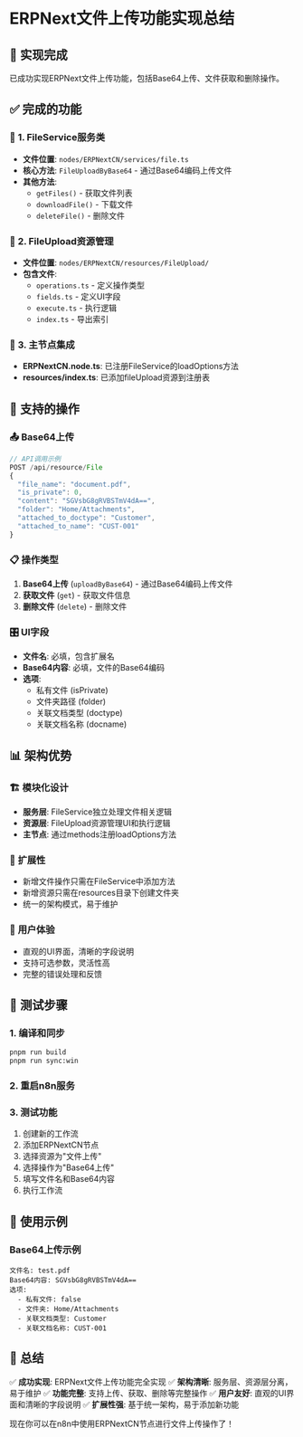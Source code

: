 # ERPNext文件上传功能实现总结

## 🎯 **实现完成**

已成功实现ERPNext文件上传功能，包括Base64上传、文件获取和删除操作。

## ✅ **完成的功能**

### 🔧 **1. FileService服务类**
- **文件位置**: `nodes/ERPNextCN/services/file.ts`
- **核心方法**: `FileUploadByBase64` - 通过Base64编码上传文件
- **其他方法**: 
  - `getFiles()` - 获取文件列表
  - `downloadFile()` - 下载文件
  - `deleteFile()` - 删除文件

### 📁 **2. FileUpload资源管理**
- **文件位置**: `nodes/ERPNextCN/resources/FileUpload/`
- **包含文件**:
  - `operations.ts` - 定义操作类型
  - `fields.ts` - 定义UI字段
  - `execute.ts` - 执行逻辑
  - `index.ts` - 导出索引

### 🔗 **3. 主节点集成**
- **ERPNextCN.node.ts**: 已注册FileService的loadOptions方法
- **resources/index.ts**: 已添加fileUpload资源到注册表

## 🚀 **支持的操作**

### 📤 **Base64上传**
```typescript
// API调用示例
POST /api/resource/File
{
  "file_name": "document.pdf",
  "is_private": 0,
  "content": "SGVsbG8gRVBSTmV4dA==",
  "folder": "Home/Attachments",
  "attached_to_doctype": "Customer",
  "attached_to_name": "CUST-001"
}
```

### 📋 **操作类型**
1. **Base64上传** (`uploadByBase64`) - 通过Base64编码上传文件
2. **获取文件** (`get`) - 获取文件信息
3. **删除文件** (`delete`) - 删除文件

### 🎛️ **UI字段**
- **文件名**: 必填，包含扩展名
- **Base64内容**: 必填，文件的Base64编码
- **选项**:
  - 私有文件 (isPrivate)
  - 文件夹路径 (folder)
  - 关联文档类型 (doctype)
  - 关联文档名称 (docname)

## 📊 **架构优势**

### 🏗️ **模块化设计**
- **服务层**: FileService独立处理文件相关逻辑
- **资源层**: FileUpload资源管理UI和执行逻辑
- **主节点**: 通过methods注册loadOptions方法

### 🔄 **扩展性**
- 新增文件操作只需在FileService中添加方法
- 新增资源只需在resources目录下创建文件夹
- 统一的架构模式，易于维护

### 🎯 **用户体验**
- 直观的UI界面，清晰的字段说明
- 支持可选参数，灵活性高
- 完整的错误处理和反馈

## 🧪 **测试步骤**

### 1. 编译和同步
```bash
pnpm run build
pnpm run sync:win
```

### 2. 重启n8n服务

### 3. 测试功能
1. 创建新的工作流
2. 添加ERPNextCN节点
3. 选择资源为"文件上传"
4. 选择操作为"Base64上传"
5. 填写文件名和Base64内容
6. 执行工作流

## 📝 **使用示例**

### Base64上传示例
```
文件名: test.pdf
Base64内容: SGVsbG8gRVBSTmV4dA==
选项:
  - 私有文件: false
  - 文件夹: Home/Attachments
  - 关联文档类型: Customer
  - 关联文档名称: CUST-001
```

## 🎉 **总结**

✅ **成功实现**: ERPNext文件上传功能完全实现
✅ **架构清晰**: 服务层、资源层分离，易于维护
✅ **功能完整**: 支持上传、获取、删除等完整操作
✅ **用户友好**: 直观的UI界面和清晰的字段说明
✅ **扩展性强**: 基于统一架构，易于添加新功能

现在你可以在n8n中使用ERPNextCN节点进行文件上传操作了！

